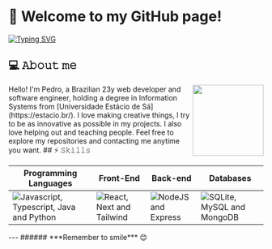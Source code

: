 # 👋 Welcome to my GitHub page!

[![Typing SVG](https://readme-typing-svg.demolab.com?font=Fira+Code&duration=2000&color=00F777&random=false&width=435&lines=Software+Engineer;Web+Developer;a+human+being)](https://git.io/typing-svg)
## 💻 𝙰𝚋𝚘𝚞𝚝 𝚖𝚎
<img align="right" height="140em"  src="https://github-readme-stats.vercel.app/api/top-langs/?username=toriality&exclude_repo=DYOM&theme=material-palenight&layout=compact">
Hello! I'm Pedro, a Brazilian 23y web developer and software engineer, holding a degree in Information Systems from [Universidade Estácio de Sá](https://estacio.br/).
I love making creative things, I try to be as innovative as possible in my projects. I also love helping out and teaching people. Feel free to explore my repositories and contacting me anytime you want.
## ⚡ 𝚂𝚔𝚒𝚕𝚕𝚜
<table>
<thead>
  <tr>
    <th>Programming Languages</th>
    <th>Front-End</th>
    <th>Back-end</th>
    <th>Databases</th>
  </tr>
</thead>
<tbody>
  <tr>
    <td>  
      <img src="https://skillicons.dev/icons?i=js,ts,java,python" alt="Javascript, Typescript, Java and Python" />
    </td>
    <td>
      <img src="https://skillicons.dev/icons?i=react,nextjs,tailwind" alt="React, Next and Tailwind" />
    </td>
    <td>
      <img src="https://skillicons.dev/icons?i=nodejs,express" alt="NodeJS and Express" />
    </td>
    <td>
      <img src="https://skillicons.dev/icons?i=sqlite,mysql,mongodb" alt="SQLite, MySQL and MongoDB" />
    </td>
  </tr>
</tbody>
</table>
---
###### ***Remember to smile*** 😊
